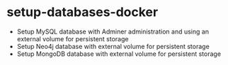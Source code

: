 # setup-databases-docker

<ul>
  <li>Setup MySQL database with Adminer administration and using an external volume for persistent storage
  <li>Setup Neo4j database with external volume for persistent storage
  <li>Setup MongoDB database with external volume for persistent storage
</ul>
